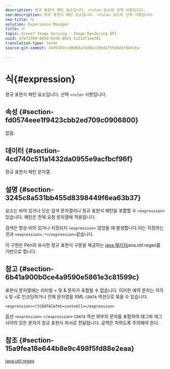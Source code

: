 ```yaml
---
description: 정규 표현식 패턴 요소입니다. <rule> 요소의 선택 사항입니다.
seo-description: 정규 표현식 패턴 요소입니다. <rule> 요소의 선택 사항입니다.
seo-title: 식
solution: Experience Manager
title: 식
topic: Scene7 Image Serving - Image Rendering API
uuid: e7ef3769-0090-42d6-8021-1c213f1ee391
translation-type: tm+mt
source-git-commit: 4439103ccd0d63afdd9ec20bd475560e8f84dcba

---
```



# 식{#expression}

정규 표현식 패턴 요소입니다. 선택 `<rule>` 사항입니다.

## 속성 {#section-fd0574eee1f9423cbb2ed709c0906800}

없음.

## 데이터 {#section-4cd740c511a1432da0955e9acfbcf96f}

정규 표현식 패턴 문자열.

## 설명 {#section-3245c8a531bb455d8398449f6ea63b37}

요소는 비어 있거나 단순 검색 문자열이나 정규 표현식 패턴을 포함할 수 `<expression>` 있습니다. 패턴은 전체 요청 문자열에 적용됩니다.

검색은 항상 비어 있거나 지정되지 `<expression>` 않았을 때 발생합니다.이는 지정하는 것과 `<expression>.*</expression>`같습니다.

이 구현은 Perl과 유사한 정규 표현식 구문을 제공하는 [java 패키지](../../../../../ir-api/material-cat/image-rendering-api-ref/c-ir-material-catalog/c-ir-rule-set-reference/r-ir-expression.md#reference-49867deecb58412bbdc2ced564bbea3e)java.util.regex를 기반으로 합니다.

## 참고 {#section-6b41a900b0ce4a9590e5861e3c81599c}

표현식 문자열에는 리터럴 &lt; 및 &amp; 문자가 포함될 수 없습니다. 이러한 예약 문자는 각각 `&` 및 `<`로 인코딩하거나 전체 문자열을 XML `CDATA` 섹션으로 묶을 수 있습니다.

`<expression><![CDATA[&fmt=custom]]></expression>`

옵션 `<expression>` `</expression>` `CDATA` 섹션 외부의 문자를 포함하여 태그와 태그 사이의 모든 문자가 정규 표현식 파서로 전달됩니다. 공백은 피하도록 주의해야 한다.

## 참조 {#section-15a9fea18e644b8e9c498f5fd88e2eaa}

[java.util.regex](https://www2.cs.duke.edu/csed/java/jdk1.4.2/docs/api/)
